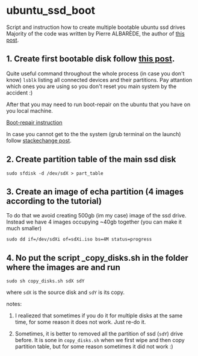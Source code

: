 # ubuntu_ssd_boot
Script and instruction how to create multiple bootable ubuntu ssd drives
Majority of the code was written by Pierre ALBARÈDE, the author of [this post](https://askubuntu.com/questions/1267225/how-to-create-a-bootable-clone-of-boot-disk/1333501#1333501).

## 1. Create first bootable disk follow [this post](https://campus-rover.gitbook.io/lab-notebook/infrastructure/ssd-instructions).
Quite useful command throughout the whole process (in case you don't know) `lsblk` listing all connected devices and their partitions.
Pay attantion which ones you are using so you don't reset you main system by the accident :)

After that you may need to run boot-repair on the ubuntu that you have on you local machine. 


[Boot-repair instruction](https://help.ubuntu.com/community/Boot-Repair)

In case you cannot get to the the system (grub terminal on the launch) follow [stackechange post](https://unix.stackexchange.com/questions/329926/grub-starts-in-command-line-after-reboot/330852#330852).

## 2. Create partition table of the main ssd disk

`sudo sfdisk -d /dev/sdX > part_table` 

## 3. Create an image of echa partition (4 images according to the tutorial)
To do that we avoid creating 500gb (im my case) image of the ssd drive. Instead we have 4 images occupying ~40gb together (you can make it much smaller)


`sudo dd if=/dev/sdXi of=sdXi.iso bs=4M status=progress`


## 4. No put the script _copy_disks.sh in the folder where the images are and run

`sudo sh copy_disks.sh sdX sdY` 

where `sdX` is the source disk and `sdY` is its copy.

notes:

1. I realiezed that sometimes if you do it for multiple disks at the same time, for some reason it does not work. Just re-do it.

2. Sometimes, it is better to removed all the partition of ssd (`sdY`) drive before. It is sone in `copy_disks.sh` when we first wipe and then copy partition table, but for some reason sometimes it did not work :)
